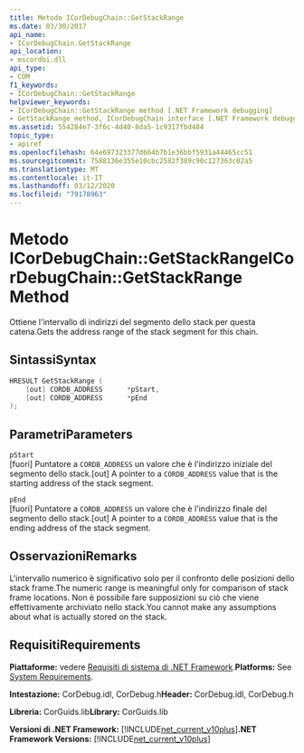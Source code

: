 ```yaml
---
title: Metodo ICorDebugChain::GetStackRange
ms.date: 03/30/2017
api_name:
- ICorDebugChain.GetStackRange
api_location:
- mscordbi.dll
api_type:
- COM
f1_keywords:
- ICorDebugChain::GetStackRange
helpviewer_keywords:
- ICorDebugChain::GetStackRange method [.NET Framework debugging]
- GetStackRange method, ICorDebugChain interface [.NET Framework debugging]
ms.assetid: 554284e7-3f6c-4d40-8da5-1c9317fbd484
topic_type:
- apiref
ms.openlocfilehash: 64e697323377d664b7b1e36bbf5931a44465cc51
ms.sourcegitcommit: 7588136e355e10cbc2582f389c90c127363c02a5
ms.translationtype: MT
ms.contentlocale: it-IT
ms.lasthandoff: 03/12/2020
ms.locfileid: "79178963"
---
```

# <a name="icordebugchaingetstackrange-method"></a><span data-ttu-id="b2889-102">Metodo ICorDebugChain::GetStackRange</span><span class="sxs-lookup"><span data-stu-id="b2889-102">ICorDebugChain::GetStackRange Method</span></span>
<span data-ttu-id="b2889-103">Ottiene l'intervallo di indirizzi del segmento dello stack per questa catena.</span><span class="sxs-lookup"><span data-stu-id="b2889-103">Gets the address range of the stack segment for this chain.</span></span>  
  
## <a name="syntax"></a><span data-ttu-id="b2889-104">Sintassi</span><span class="sxs-lookup"><span data-stu-id="b2889-104">Syntax</span></span>  
  
```cpp  
HRESULT GetStackRange (  
    [out] CORDB_ADDRESS      *pStart,
    [out] CORDB_ADDRESS      *pEnd  
);  
```  
  
## <a name="parameters"></a><span data-ttu-id="b2889-105">Parametri</span><span class="sxs-lookup"><span data-stu-id="b2889-105">Parameters</span></span>  
 `pStart`  
 <span data-ttu-id="b2889-106">[fuori] Puntatore a `CORDB_ADDRESS` un valore che è l'indirizzo iniziale del segmento dello stack.</span><span class="sxs-lookup"><span data-stu-id="b2889-106">[out] A pointer to a `CORDB_ADDRESS` value that is the starting address of the stack segment.</span></span>  
  
 `pEnd`  
 <span data-ttu-id="b2889-107">[fuori] Puntatore a `CORDB_ADDRESS` un valore che è l'indirizzo finale del segmento dello stack.</span><span class="sxs-lookup"><span data-stu-id="b2889-107">[out] A pointer to a `CORDB_ADDRESS` value that is the ending address of the stack segment.</span></span>  
  
## <a name="remarks"></a><span data-ttu-id="b2889-108">Osservazioni</span><span class="sxs-lookup"><span data-stu-id="b2889-108">Remarks</span></span>  
 <span data-ttu-id="b2889-109">L'intervallo numerico è significativo solo per il confronto delle posizioni dello stack frame.</span><span class="sxs-lookup"><span data-stu-id="b2889-109">The numeric range is meaningful only for comparison of stack frame locations.</span></span> <span data-ttu-id="b2889-110">Non è possibile fare supposizioni su ciò che viene effettivamente archiviato nello stack.</span><span class="sxs-lookup"><span data-stu-id="b2889-110">You cannot make any assumptions about what is actually stored on the stack.</span></span>  
  
## <a name="requirements"></a><span data-ttu-id="b2889-111">Requisiti</span><span class="sxs-lookup"><span data-stu-id="b2889-111">Requirements</span></span>  
 <span data-ttu-id="b2889-112">**Piattaforme:** vedere [Requisiti di sistema di .NET Framework](../../../../docs/framework/get-started/system-requirements.md).</span><span class="sxs-lookup"><span data-stu-id="b2889-112">**Platforms:** See [System Requirements](../../../../docs/framework/get-started/system-requirements.md).</span></span>  
  
 <span data-ttu-id="b2889-113">**Intestazione:** CorDebug.idl, CorDebug.h</span><span class="sxs-lookup"><span data-stu-id="b2889-113">**Header:** CorDebug.idl, CorDebug.h</span></span>  
  
 <span data-ttu-id="b2889-114">**Libreria:** CorGuids.lib</span><span class="sxs-lookup"><span data-stu-id="b2889-114">**Library:** CorGuids.lib</span></span>  
  
 <span data-ttu-id="b2889-115">**Versioni di .NET Framework:** [!INCLUDE[net_current_v10plus](../../../../includes/net-current-v10plus-md.md)]</span><span class="sxs-lookup"><span data-stu-id="b2889-115">**.NET Framework Versions:** [!INCLUDE[net_current_v10plus](../../../../includes/net-current-v10plus-md.md)]</span></span>

